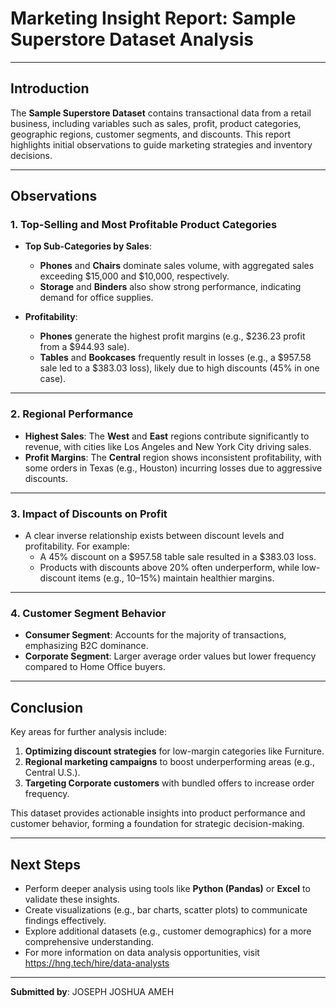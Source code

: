 # Marketing Insight Report: Sample Superstore Dataset Analysis

---

## **Introduction**  
The **Sample Superstore Dataset** contains transactional data from a retail business, including variables such as sales, profit, product categories, geographic regions, customer segments, and discounts. This report highlights initial observations to guide marketing strategies and inventory decisions.

---

## **Observations**  

### **1. Top-Selling and Most Profitable Product Categories**  
- **Top Sub-Categories by Sales**:  
  - **Phones** and **Chairs** dominate sales volume, with aggregated sales exceeding $15,000 and $10,000, respectively.  
  - **Storage** and **Binders** also show strong performance, indicating demand for office supplies.  

- **Profitability**:  
  - **Phones** generate the highest profit margins (e.g., $236.23 profit from a $944.93 sale).  
  - **Tables** and **Bookcases** frequently result in losses (e.g., a $957.58 sale led to a $383.03 loss), likely due to high discounts (45% in one case).  

---

### **2. Regional Performance**  
- **Highest Sales**: The **West** and **East** regions contribute significantly to revenue, with cities like Los Angeles and New York City driving sales.  
- **Profit Margins**: The **Central** region shows inconsistent profitability, with some orders in Texas (e.g., Houston) incurring losses due to aggressive discounts.  

---

### **3. Impact of Discounts on Profit**  
- A clear inverse relationship exists between discount levels and profitability. For example:  
  - A 45% discount on a $957.58 table sale resulted in a $383.03 loss.  
  - Products with discounts above 20% often underperform, while low-discount items (e.g., 10–15%) maintain healthier margins.  

---

### **4. Customer Segment Behavior**  
- **Consumer Segment**: Accounts for the majority of transactions, emphasizing B2C dominance.  
- **Corporate Segment**: Larger average order values but lower frequency compared to Home Office buyers.  

---

## **Conclusion**  
Key areas for further analysis include:  
1. **Optimizing discount strategies** for low-margin categories like Furniture.  
2. **Regional marketing campaigns** to boost underperforming areas (e.g., Central U.S.).  
3. **Targeting Corporate customers** with bundled offers to increase order frequency.  

This dataset provides actionable insights into product performance and customer behavior, forming a foundation for strategic decision-making.  

---

## **Next Steps**  
- Perform deeper analysis using tools like **Python (Pandas)** or **Excel** to validate these insights.  
- Create visualizations (e.g., bar charts, scatter plots) to communicate findings effectively.  
- Explore additional datasets (e.g., customer demographics) for a more comprehensive understanding.
- For more information on data analysis opportunities, visit https://hng.tech/hire/data-analysts

---
 

**Submitted by**: JOSEPH JOSHUA AMEH  
